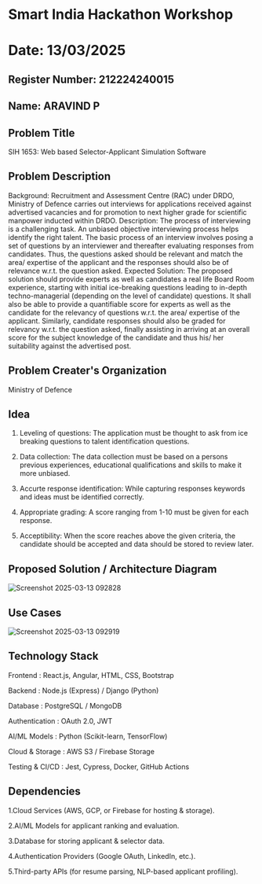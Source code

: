 # Smart India Hackathon Workshop
# Date: 13/03/2025
## Register Number: 212224240015
## Name: ARAVIND P
## Problem Title
SIH 1653: Web based Selector-Applicant Simulation Software
## Problem Description
Background: Recruitment and Assessment Centre (RAC) under DRDO, Ministry of Defence carries out interviews for applications received against advertised vacancies and for promotion to next higher grade for scientific manpower inducted within DRDO. Description: The process of interviewing is a challenging task. An unbiased objective interviewing process helps identify the right talent. The basic process of an interview involves posing a set of questions by an interviewer and thereafter evaluating responses from candidates. Thus, the questions asked should be relevant and match the area/ expertise of the applicant and the responses should also be of relevance w.r.t. the question asked. Expected Solution: The proposed solution should provide experts as well as candidates a real life Board Room experience, starting with initial ice-breaking questions leading to in-depth techno-managerial (depending on the level of candidate) questions. It shall also be able to provide a quantifiable score for experts as well as the candidate for the relevancy of questions w.r.t. the area/ expertise of the applicant. Similarly, candidate responses should also be graded for relevancy w.r.t. the question asked, finally assisting in arriving at an overall score for the subject knowledge of the candidate and thus his/ her suitability against the advertised post.

## Problem Creater's Organization
Ministry of Defence

## Idea
1. Leveling of questions: The application must be thought to ask from ice breaking questions to talent identification questions.

2. Data collection: The data collection must be based on a persons previous experiences, educational qualifications and skills to make it more unbiased.

3. Accurte response identification: While capturing responses keywords and ideas must be identified correctly.

4. Appropriate grading: A score ranging from 1-10 must be given for each response.
 
5. Acceptibility: When the score reaches above the given criteria, the candidate should be accepted and data should be stored to review later.




## Proposed Solution / Architecture Diagram
![Screenshot 2025-03-13 092828](https://github.com/user-attachments/assets/ee702522-649d-4038-af89-23d45ebff990)


## Use Cases
![Screenshot 2025-03-13 092919](https://github.com/user-attachments/assets/5a937bbe-1311-430a-aaad-7e27f2cb40ab)


## Technology Stack
Frontend : React.js, Angular, HTML, CSS, Bootstrap

Backend : Node.js (Express) / Django (Python)

Database : PostgreSQL / MongoDB

Authentication : OAuth 2.0, JWT

AI/ML Models : Python (Scikit-learn, TensorFlow)

Cloud & Storage : AWS S3 / Firebase Storage

Testing & CI/CD : Jest, Cypress, Docker, GitHub Actions

## Dependencies
1.Cloud Services (AWS, GCP, or Firebase for hosting & storage).

2.AI/ML Models for applicant ranking and evaluation.

3.Database for storing applicant & selector data.

4.Authentication Providers (Google OAuth, LinkedIn, etc.).

5.Third-party APIs (for resume parsing, NLP-based applicant profiling).

